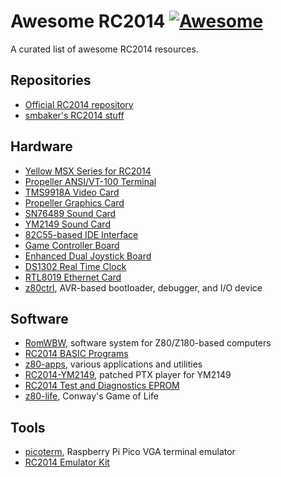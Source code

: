 # Awesome RC2014 [![Awesome](https://cdn.rawgit.com/sindresorhus/awesome/d7305f38d29fed78fa85652e3a63e154dd8e8829/media/badge.svg)](https://github.com/sindresorhus/awesome)

A curated list of awesome RC2014 resources.

## Repositories
- [Official RC2014 repository](https://github.com/RC2014Z80/RC2014)
- [smbaker's RC2014 stuff](https://github.com/sbelectronics/rc2014)

## Hardware
- [Yellow MSX Series for RC2014](https://github.com/vipoo/yellow-msx-series-for-rc2014)
- [Propeller ANSI/VT-100 Terminal](https://github.com/maccasoft/propeller-vt100-terminal)
- [TMS9918A Video Card](https://github.com/jblang/TMS9918A)
- [Propeller Graphics Card](https://github.com/maccasoft/propeller-graphics-card)
- [SN76489 Sound Card](https://github.com/jblang/SN76489)
- [YM2149 Sound Card](https://github.com/electrified/rc2014-ym2149)
- [82C55-based IDE Interface](https://github.com/electrified/rc2014-82c55-ide)
- [Game Controller Board](https://github.com/jblang/GameController)
- [Enhanced Dual Joystick Board](https://github.com/maccasoft/enhanced-dual-joystick)
- [DS1302 Real Time Clock](https://github.com/electrified/rc2014-ds1302-rtc)
- [RTL8019 Ethernet Card](https://github.com/Manawyrm/RC2014-Ethernet)
- [z80ctrl](https://github.com/jblang/z80ctrl), AVR-based bootloader, debugger, and I/O device

## Software
- [RomWBW](https://github.com/wwarthen/RomWBW), software system for Z80/Z180-based computers
- [RC2014 BASIC Programs](https://github.com/RC2014Z80/RC2014-BASIC-Programs)
- [z80-apps](https://github.com/maccasoft/z80-apps), various applications and utilities
- [RC2014-YM2149](https://github.com/MMaciocia/RC2014-YM2149), patched PTX player for YM2149
- [RC2014 Test and Diagnostics EPROM](https://github.com/anachrocomputer/RC2014tester)
- [z80-life](https://github.com/ncot-tech/z80-life), Conway's Game of Life

## Tools
- [picoterm](https://github.com/RC2014Z80/picoterm), Raspberry Pi Pico VGA terminal emulator
- [RC2014 Emulator Kit](https://github.com/EtchedPixels/RC2014)
